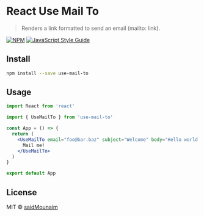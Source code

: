 # React Use Mail To

> Renders a link formatted to send an email (mailto: link).

[![NPM](https://img.shields.io/npm/v/use-mail-to.svg)](https://www.npmjs.com/package/use-mail-to) [![JavaScript Style Guide](https://img.shields.io/badge/code_style-standard-brightgreen.svg)](https://standardjs.com)

## Install

```bash
npm install --save use-mail-to
```

## Usage

```jsx
import React from 'react'

import { UseMailTo } from 'use-mail-to'

const App = () => {
  return (
    <UseMailTo email="foo@bar.baz" subject="Welcome" body="Hello world!">
      Mail me!
    </UseMailTo>
  )
}

export default App

```

## License

MIT © [saidMounaim](https://github.com/saidMounaim)
